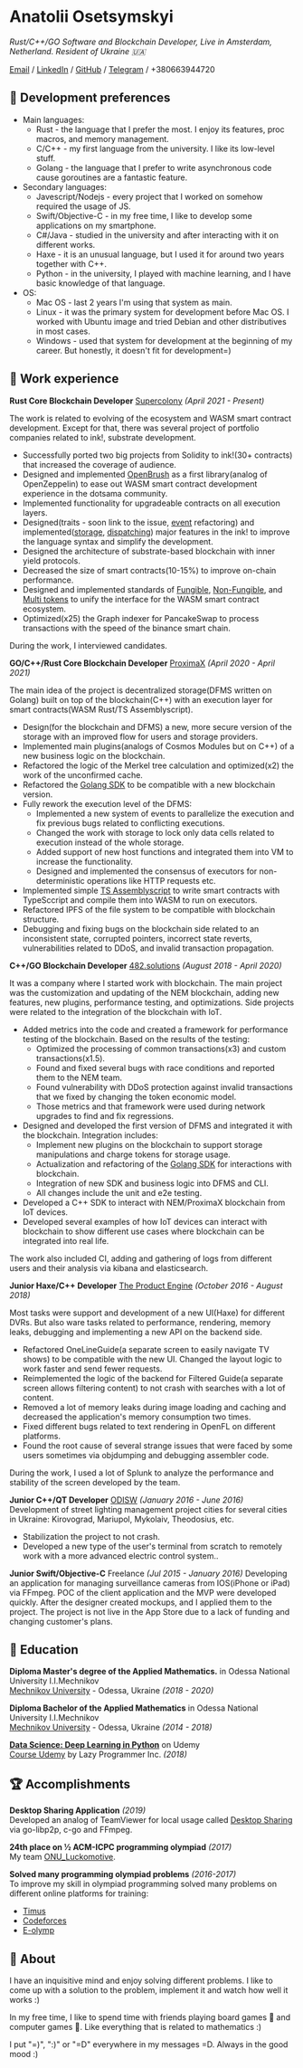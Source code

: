 # Anatolii Osetsymskyi

_Rust/C++/GO Software and Blockchain Developer, Live in Amsterdam, Netherland. Resident of Ukraine 🇺🇦_

[Email](mailto:xgreenx9999@gmail.com) / [LinkedIn](https://www.linkedin.com/in/aostesymskyi/) / [GitHub](https://github.com/xgreenx) / [Telegram](https://t.me/xgreenx99) / +380663944720

## 🔧 Development preferences 

- Main languages:
  - Rust - the language that I prefer the most. I enjoy its features, proc macros, and memory management.
  - C/C++ - my first language from the university. I like its low-level stuff.
  - Golang - the language that I prefer to write asynchronous code cause goroutines are a fantastic feature.
- Secondary languages:
  - Javescript/Nodejs - every project that I worked on somehow required the usage of JS.
  - Swift/Objective-C - in my free time, I like to develop some applications on my smartphone.
  - C#/Java - studied in the university and after interacting with it on different works.
  - Haxe - it is an unusual language, but I used it for around two years together with C++.
  - Python - in the university, I played with machine learning, and I have basic knowledge of that language.
- OS:
  - Mac OS - last 2 years I'm using that system as main.
  - Linux - it was the primary system for development before Mac OS. I worked with Ubuntu image and tried Debian and other distributives in most cases.
  - Windows - used that system for development at the beginning of my career. But honestly, it doesn't fit for development=)
	

## 💼 Work experience

**Rust Core Blockchain Developer** [Supercolony](https://supercolony.net) _(April 2021 - Present)_

The work is related to evolving of the ecosystem and WASM smart contract development. Except for that, 
there was several project of portfolio companies related to ink!, substrate development.
- Successfully ported two big projects from Solidity to ink!(30+ contracts) that increased the coverage of audience.
- Designed and implemented [OpenBrush](https://github.com/Supercolony-net/openbrush-contracts) as a first library(analog of OpenZeppelin) to ease out WASM smart contract development experience in the dotsama community.
- Implemented functionality for upgradeable contracts on all execution layers.
- Designed(traits - soon link to the issue, [event](https://github.com/paritytech/ink/pull/1243) refactoring) and implemented([storage](https://github.com/paritytech/ink/issues/1134), [dispatching](https://github.com/paritytech/ink/pull/1017)) major features in the ink! to improve the language syntax and simplify the development.
- Designed the architecture of substrate-based blockchain with inner yield protocols.
- Decreased the size of smart contracts(10-15%) to improve on-chain performance.
- Designed and implemented standards of [Fungible](https://github.com/w3f/PSPs/blob/master/PSPs/psp-22.md), [Non-Fungible](https://github.com/w3f/PSPs/blob/master/PSPs/psp-34.md), and [Multi tokens](https://github.com/w3f/PSPs/blob/master/PSPs/drafts/psp-35.md) to unify the interface for the WASM smart contract ecosystem.
- Optimized(x25) the Graph indexer for PancakeSwap to process transactions with the speed of the binance smart chain.

During the work, I interviewed candidates.

**GO/C++/Rust Core Blockchain Developer** [ProximaX](https://www.proximax.io) _(April 2020 - April 2021)_

The main idea of the project is decentralized storage(DFMS written on Golang) built on top of 
the blockchain(C++) with an execution layer for smart contracts(WASM Rust/TS Assemblyscript).
- Design(for the blockchain and DFMS) a new, more secure version of the storage with an improved flow for users and storage providers.
- Implemented main plugins(analogs of Cosmos Modules but on C++) of a new business logic on the blockchain.
- Refactored the logic of the Merkel tree calculation and optimized(x2) the work of the unconfirmed cache.
- Refactored the [Golang SDK](https://github.com/proximax-storage/go-xpx-chain-sdk) to be compatible with a new blockchain version.
- Fully rework the execution level of the DFMS:
  - Implemented a new system of events to parallelize the execution and fix previous bugs related to conflicting executions.
  - Changed the work with storage to lock only data cells related to execution instead of the whole storage.
  - Added support of new host functions and integrated them into VM to increase the functionality.
  - Designed and implemented the consensus of executors for non-deterministic operations like HTTP requests etc.
- Implemented simple [TS Assemblyscript](https://github.com/proximax-storage/ts-xpx-supercontract-sdk) to write smart contracts with TypeSccript and compile them into WASM to run on executors.
- Refactored IPFS of the file system to be compatible with blockchain structure.
- Debugging and fixing bugs on the blockchain side related to an inconsistent state, corrupted pointers, incorrect state reverts, vulnerabilities related to DDoS, and invalid transaction propagation.

**C++/GO Blockchain Developer** [482.solutions](https://482.solutions) _(August 2018 - April 2020)_

It was a company where I started work with blockchain.
The main project was the customization and updating of the NEM blockchain, 
adding new features, new plugins, performance testing, and optimizations. 
Side projects were related to the integration of the blockchain with IoT.
- Added metrics into the code and created a framework for performance testing of the blockchain. 
  Based on the results of the testing:
  - Optimized the processing of common transactions(x3) and custom transactions(x1.5).
  - Found and fixed several bugs with race conditions and reported them to the NEM team.
  - Found vulnerability with DDoS protection against invalid transactions that we fixed by changing the token economic model.
  - Those metrics and that framework were used during network upgrades to find and fix regressions.
- Designed and developed the first version of DFMS and integrated it with the blockchain. Integration includes:
  - Implement new plugins on the blockchain to support storage manipulations and charge tokens for storage usage. 
  - Actualization and refactoring of the [Golang SDK](https://github.com/proximax-storage/go-xpx-chain-sdk) for interactions with blockchain.
  - Integration of new SDK and business logic into DFMS and CLI.
  - All changes include the unit and e2e testing.
- Developed a C++ SDK to interact with NEM/ProximaX blockchain from IoT devices.
- Developed several examples of how IoT devices can interact with blockchain to show 
  different use cases where blockchain can be integrated into real life.

The work also included CI, adding and gathering of logs from different users and their analysis via kibana and elasticsearch.

**Junior Haxe/C++ Developer** [The Product Engine](https://www.productengine.com) _(October 2016 - August 2018)_

Most tasks were support and development of a new UI(Haxe) for different DVRs.
But also ware tasks related to performance, rendering, memory leaks, debugging and implementing a new API on the backend side.
- Refactored OneLineGuide(a separate screen to easily navigate TV shows)
  to be compatible with the new UI. Changed the layout logic to work faster and send fewer requests.
- Reimplemented the logic of the backend for Filtered Guide(a separate screen allows filtering content) to not crash with searches with a lot of content.
- Removed a lot of memory leaks during image loading and caching and decreased the application's memory consumption two times.
- Fixed different bugs related to text rendering in OpenFL on different platforms.
- Found the root cause of several strange issues that were faced by some users sometimes via objdumping and debugging assembler code.

During the work, I used a lot of Splunk to analyze the performance and stability of the screen developed by the team.

**Junior C++/QT Developer** [ODISW](http://sprut-ow.net) _(January 2016 - June 2016)_
Development of street lighting management project cities for several cities in Ukraine: Kirovograd, Mariupol, Mykolaiv, Theodosius, etc.
- Stabilization the project to not crash.
- Developed a new type of the user's terminal from scratch to remotely work with a more advanced electric control system..

**Junior Swift/Objective-C** Freelance _(Jul 2015 - January 2016)_
Developing an application for managing surveillance cameras from IOS(iPhone or iPad) via FFmpeg.
POC of the client application and the MVP were developed quickly.
After the designer created mockups, and I applied them to the project.
The project is not live in the App Store due to a lack of funding and changing customer's plans.

## 📖  Education
**Diploma Master's degree of the Applied Mathematics.** in Odessa National University I.I.Mechnikov<br>
[Mechnikov University](http://onu.edu.ua/en/) - Odessa, Ukraine _(2018 - 2020)_

**Diploma Bachelor of the Applied Mathematics** in Odessa National University I.I.Mechnikov<br>
[Mechnikov University](http://onu.edu.ua/en/) - Odessa, Ukraine _(2014 - 2018)_

**[Data Science: Deep Learning in Python](https://www.udemy.com/course/data-science-deep-learning-in-python/)** on Udemy<br>
[Course Udemy](https://www.udemy.com) by Lazy Programmer Inc. _(2018)_

## 🏆 Accomplishments

**Desktop Sharing Application** _(2019)_ <br>
Developed an analog of TeamViewer for local usage called [Desktop Sharing](https://github.com/xgreenx/desktop-sharing) 
via go-libp2p, c-go and FFmpeg.

**24th place on ½ ACM-ICPC programming olympiad** _(2017)_ <br>
My team [ONU_Luckomotive](https://icpc.global/regionals/finder/SEERC-2017/standings).

**Solved many programming olympiad problems** _(2016-2017)_ <br>
To improve my skill in olympiad programming solved many problems on different online platforms for training:
- [Timus](http://acm.timus.ru/author.aspx?id=189179)
- [Codeforces](http://codeforces.com/profile/xgreenx9999)
- [E-olymp](https://www.e-olymp.com/ru/users/XGreenX99)

## 👤 About
I have an inquisitive mind and enjoy solving different problems. I like to come up with a solution to the problem,
implement it and watch how well it works :)

In my free time, I like to spend time with friends playing board games 🎲 and computer games 👾.
Like everything that is related to mathematics :)

I put "=)", ":)" or "=D" everywhere in my messages =D. Always in the good mood :)
